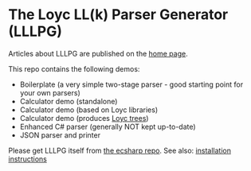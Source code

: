 # The Loyc LL(k) Parser Generator (LLLPG)

Articles about LLLPG are published on the [home page](http://ecsharp.net/lllpg/).

This repo contains the following demos:

- Boilerplate (a very simple two-stage parser - good starting point for your own parsers)
- Calculator demo (standalone)
- Calculator demo (based on Loyc libraries)
- Calculator demo (produces [Loyc trees](https://github.com/qwertie/LoycCore/wiki/Loyc-trees))
- Enhanced C# parser (generally NOT kept up-to-date)
- JSON parser and printer

Please get LLLPG itself from [the ecsharp repo](https://github.com/qwertie/ecsharp/releases). See also: [installation instructions](http://ecsharp.net/lemp/install.html)
